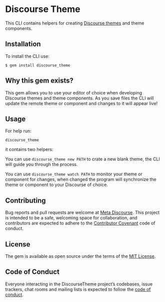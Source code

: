 # Discourse Theme

This CLI contains helpers for creating [Discourse themes](https://meta.discourse.org/c/theme) and theme components.

## Installation

To install the CLI use:

    $ gem install discourse_theme

## Why this gem exists?

This gem allows you to use your editor of choice when developing Discourse themes and theme components. As you save files the CLI will update the remote theme or component and changes to it will appear live!

## Usage

For help run:

```
discourse_theme
```

it contains two helpers:

You can use `discourse_theme new PATH` to crate a new blank theme, the CLI will guide you through the process.

You can use `discourse_theme watch PATH` to monitor your theme or component for changes, when changed the program will synchronize the theme or component to your Discourse of choice.

## Contributing

Bug reports and pull requests are welcome at [Meta Discourse](https://meta.discourse.org). This project is intended to be a safe, welcoming space for collaboration, and contributors are expected to adhere to the [Contributor Covenant](http://contributor-covenant.org) code of conduct.

## License

The gem is available as open source under the terms of the [MIT License](https://opensource.org/licenses/MIT).

## Code of Conduct

Everyone interacting in the DiscourseTheme project’s codebases, issue trackers, chat rooms and mailing lists is expected to follow the [code of conduct](https://github.com/SamSaffron/discourse_theme/blob/master/CODE_OF_CONDUCT.md).
